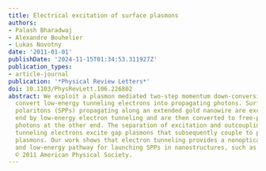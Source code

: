 ```yaml
---
title: Electrical excitation of surface plasmons
authors:
- Palash Bharadwaj
- Alexandre Bouhelier
- Lukas Novotny
date: '2011-01-01'
publishDate: '2024-11-15T01:34:53.311927Z'
publication_types:
- article-journal
publication: '*Physical Review Letters*'
doi: 10.1103/PhysRevLett.106.226802
abstract: We exploit a plasmon mediated two-step momentum down-conversion scheme to
  convert low-energy tunneling electrons into propagating photons. Surface plasmon
  polaritons (SPPs) propagating along an extended gold nanowire are excited on one
  end by low-energy electron tunneling and are then converted to free-propagating
  photons at the other end. The separation of excitation and outcoupling proves that
  tunneling electrons excite gap plasmons that subsequently couple to propagating
  plasmons. Our work shows that electron tunneling provides a nonoptical, voltage-controlled,
  and low-energy pathway for launching SPPs in nanostructures, such as plasmonic waveguides.
  © 2011 American Physical Society.
---
```

